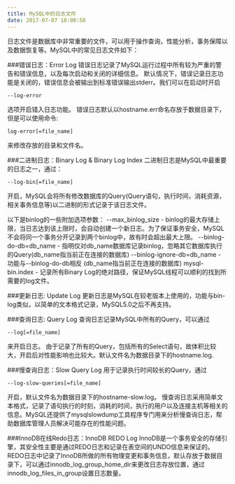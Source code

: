 ```yaml
---
title: MySQL中的日志文件
date: 2017-07-07 18:08:58
---
```

日志文件是数据库中非常重要的文件，可以用于操作查询，性能分析，事务保障以及数据恢复等。MySQL中的常见日志文件如下：

###错误日志：Error Log
错误日志记录了MySQL运行过程中所有较为严重的警告和错误信息，以及每次启动和关闭的详细信息。
默认情况下，错误记录日志功能是关闭的，错误信息会被输出到标准错误输出stderr。我们可以在启动时开启
````
--log-error
````
选项开启错入日志功能。
错误日志默认以hostname.err命名存放于数据目录下， 但是可以使用命令:
````
log-error[=file_name]
````
来修改存放的目录和文件名。

###二进制日志：Binary Log & Binary Log Index
二进制日志是MySQL中最重要的日志之一，通过：
````
--log-bin[=file_name]
````
开启，MySQL会将所有修改数据库的Query(Query语句，执行时间，消耗资源，相关事务信息等)以二进制的形式记录于该日志文件。

以下是binlog的一些附加选项参数：
--max_binlog_size - binlog的最大存储上限，当日志达到该上限时，会自动创建一个新日志。为了保证事务安全，MySQL不会将同一个事务分开记录到两个binlog中，故有时会超出最大上限。
--binlog-do-db=db_name - 指明仅对db_name数据库记录binlog，忽略其它数据库执行的Query(db_name指当前正在连接的数据库)
--binlog-ignore-db=db_name - 功能与--binlog-do-db相反 (db_name指当前正在连接的数据库)
mysql-bin.index - 记录所有Binary Log的绝对路径，保证MySQL线程可以顺利的找到所需要的log文件。

###更新日志: Update Log
更新日志是MySQL在较老版本上使用的，功能与bin-log类似，以简单的文本格式记录，MySQL5.0之后不再支持。

###查询日志: Query Log 
查询日志记录MySQL中所有的Query，可以通过
````
--log[=file_name]
````
来开启日志。
由于记录了所有的Query，包括所有的Select语句，故体积比较大，开启后对性能影响也比较大。默认文件名为数据目录下的hostname.log.

###慢查询日志：Slow Query Log
用于记录执行时间较长的Query，通过
````
--log-slow-queries[=file_name]
````
开启，默认文件名为数据目录下的hostname-slow.log。
慢查询日志采用简单文本格式，记录了语句执行的时刻，消耗的时间，执行的用户以及连接主机等相关的信息。MySQL还提供了mysqlslowdump工具程序专门用来分析慢查询日志，帮助数据库管理人员解决可能存在的性能问题。

###InnoDB在线Redo日志：InnoDB REDO Log
InnoDB是一个事务安全的存储引擎，其安全性主要是通过REDO日志和记录在表空间的UNDO信息来保证的。
REDO日志中记录了InnoDB所做的所有物理变更和事务信息，默认存放于数据目录下，可以通过innodb_log_group_home_dir来更改日志存放位置，通过innodb_log_files_in_group设置日志数量。